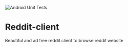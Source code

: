 
![Android Unit Tests](https://github.com/AnirudhBhat/Reddit-client/workflows/Android%20Unit%20Tests/badge.svg)

# Reddit-client
Beautiful and ad free reddit client to browse reddit website
